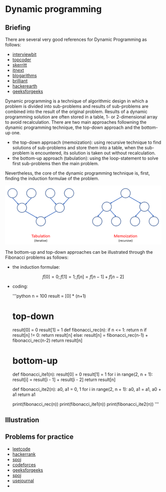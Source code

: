 # Dynamic programming

## Briefing
There are several very good references for Dynamic Programming as follows:

* [interviewbit](https://www.interviewbit.com/courses/programming/topics/dynamic-programming/)
* [topcoder](https://www.topcoder.com/community/competitive-programming/tutorials/dynamic-programming-from-novice-to-advanced/)
* [skerritt](https://skerritt.blog/dynamic-programming/)
* [itnext](https://itnext.io/introduction-to-multi-dimensional-dynamic-programming-666b095b2e7b)
* [blogarithms](https://blogarithms.github.io/articles/2019-03/cracking-dp-part-one)
* [brilliant](https://brilliant.org/wiki/problem-solving-dynamic-programming/)
* [hackerearth](https://www.hackerearth.com/practice/algorithms/dynamic-programming/introduction-to-dynamic-programming-1/tutorial/)
* [geeksforgeeks](https://www.geeksforgeeks.org/dynamic-programming/)

Dynamic programming is a technique of algorithmic design in which a problem is divided into sub-problems and results of sub-problems are combined into the result of the original problem. Results of a dynamic programming solution are often stored in a table, 1- or 2-dimensional array to avoid recalculation. There are two main approaches followning the dynamic programming technique, the top-down approach and the bottom-up one. 

- the top-down approach (memoization): using recursive technique to find solutions of sub-problems and store them into a table, when the sub-problem is encountered, its solution is taken out without recalculation.
- the bottom-up approach (tabulation): using the loop-statement to solve first sub-problems then the main problem.

Nevertheless, the core of the dynamic programming technique is, first, finding the induction formulae of the problem.

![Illustration of general dynamic programming technique](../../.gitbook/assets/dp_general.png)

The bottom-up and top-down approaches can be illustrated through the Fibonacci problems as follows:

- the induction formulae: 

$$ f[0] = 0; f[1] = 1; f[n] = f[n-1] + f[n-2]$$

- coding:

  '''python
  n = 100
  result = [0] * (n+1)

  # top-down
  result[0] = 0
  result[1] = 1
  def fibonacci_rec(n):
      if n <= 1: return n
      if result[n] != 0: return result[n]
      else:
          result[n] = fibonacci_rec(n-1) + fibonacci_rec(n-2)
          return result[n]

  # bottom-up
  def fibonacci_ite1(n):
      result[0] = 0
      result[1] = 1
      for i in range(2, n + 1):
          result[i] = result[i - 1] + result[i - 2]
      return result[n]

  def fibonacci_ite2(n):
      a0, a1 = 0, 1
      for i in range(2, n + 1):
          a0, a1 = a1, a0 + a1
      return a1
      
  print(fibonacci_rec(n))
  print(fibonacci_ite1(n))
  print(fibonacci_ite2(n))
  '''

## Illustration

## Problems for practice

* [leetcode](https://leetcode.com/tag/dynamic-programming/)
* [hackerrank](https://www.hackerrank.com/domains/algorithms?filters%5Bsubdomains%5D%5B%5D=dynamic-programming)
* [spoj](https://apps.topcoder.com/forums/?module=Thread&start=0&threadID=674592)
* [codeforces](https://codeforces.com/blog/entry/325)
* [geeksforgeeks](https://practice.geeksforgeeks.org/explore/?category%5B%5D=Dynamic%20Programming&page=1&sortBy=accuracy)
* [spoj](https://www.spoj.com/problems/tag/dynamic-programming)
* [usejournal](https://blog.usejournal.com/top-50-dynamic-programming-practice-problems-4208fed71aa3)
* 
